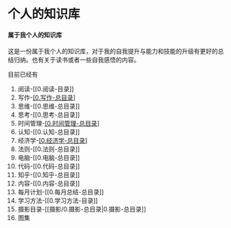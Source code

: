 # 个人的知识库

#### 属于我个人的知识库 

这是一份属于我个人的知识库，对于我的自我提升与能力和技能的升级有更好的总结归纳。也有关于读书或者一些自我感悟的内容。

目前已经有
1. 阅读-[[0.阅读-目录]]
2. 写作-[[0.写作-总目录]](未记录)
3. 思维-[[0.思维-总目录]]
4. 思考-[[0.思考-总目录]]
5. 时间管理-[[0.时间管理-总目录]](未记录)
6. 认知-[[0.认知-总目录]]
7. 经济学-[[0.经济学-总目录]](未记录)
8. 法则-[[0.法则-总目录]]
9. 电脑-[[0.电脑-总目录]]
10. 代码-[[0.代码-总目录]]
11. 知乎-[[0.知乎-总目录]]
12. 内容-[[0.内容-总目录]]
13. 每月计划-[[0.每月总结-总目录]]
14. 学习方法-[[0.学习方法-目录]]
15. 摄影目录-[[摄影/0.摄影-总目录|0.摄影-总目录]]
16. 图集